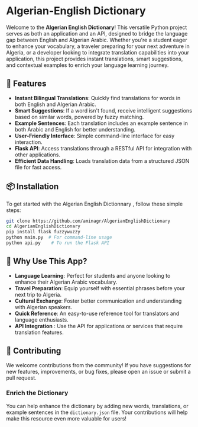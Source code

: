 # Algerian-English Dictionary 

Welcome to the **Algerian English Dictionary**! This versatile Python project serves as both an application and an API, designed to bridge the language gap between English and Algerian Arabic. Whether you're a student eager to enhance your vocabulary, a traveler preparing for your next adventure in Algeria, or a developer looking to integrate translation capabilities into your application, this project provides instant translations, smart suggestions, and contextual examples to enrich your language learning journey.

## 🚀 Features

- **Instant Bilingual Translations**: Quickly find translations for words in both English and Algerian Arabic.
- **Smart Suggestions**: If a word isn't found, receive intelligent suggestions based on similar words, powered by fuzzy matching.
- **Example Sentences**: Each translation includes an example sentence in both Arabic and English for better understanding. 
- **User-Friendly Interface**: Simple command-line interface for easy interaction.
- **Flask API**: Access translations through a RESTful API for integration with other applications.
- **Efficient Data Handling**: Loads translation data from a structured JSON file for fast access.

## 📦 Installation

To get started with the Algerian English Dictionnary , follow these simple steps:


   ```bash
   git clone https://github.com/aminagr/AlgerianEnglishDictionary
   cd AlgerianEnglishDictionary
   pip install flask fuzzywuzzy
   python main.py  # For command-line usage
   python api.py    # To run the Flask API
  ```
## 🌟 Why Use This App?

- **Language Learning**: Perfect for students and anyone looking to enhance their Algerian Arabic vocabulary.
- **Travel Preparation**: Equip yourself with essential phrases before your next trip to Algeria.
- **Cultural Exchange**: Foster better communication and understanding with Algerian speakers.
- **Quick Reference**: An easy-to-use reference tool for translators and language enthusiasts.
- **API Integration** : Use the API for applications or services that require translation features.
## 🤝 Contributing

We welcome contributions from the community! If you have suggestions for new features, improvements, or bug fixes, please open an issue or submit a pull request.

### Enrich the Dictionary
You can help enhance the dictionary by adding new words, translations, or example sentences in the `dictionary.json` file. Your contributions will help make this resource even more valuable for users!

